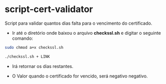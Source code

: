 # script-cert-validator

Script para validar quantos dias falta para o vencimento do certificado.

* Ir até o diretório onde baixou o arquivo **checkssl.sh** e digitar o seguinte comando:

```bash
sudo chmod a+x checkssl.sh
```

```bash
./checkssl.sh + LINK
```

* Irá retornar os dias restantes.

* O Valor quando o certificado for vencido, será negativo negativo.